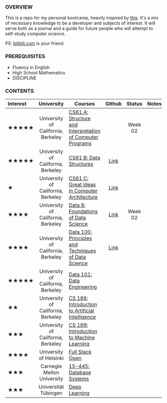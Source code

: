 ### OVERVIEW

This is a repo for my personal bootcamp, heavily inspired by [this](https://www.reddit.com/r/learnprogramming/comments/ortnef/a_super_harsh_guide_to_learning_computer_science/). It's a mix of necessary knowledge to be a developer and subjects of interest. It will serve both as a journal and a guide for future people who will attempt to self-study computer science.

PS: [bilibili.com](https://www.bilibili.com/) is your friend.

### PREREQUISITES

- Fluency in English
- High School Mathematics
- DISCIPLINE

### CONTENTS

|Interest|University|Courses|Github|Status|Notes|
|:-|:-:|-|:-:|:-:|-|
|★★★★★|University of California, Berkeley|[CS61 A: Structure and Interpretation of Computer Programs](https://cs61a.org/)||Week 02||
|★★★★★|University of California, Berkeley|[CS61 B: Data Structures](https://sp21.datastructur.es/)|[Link](https://github.com/orgs/Berkeley-CS61B/repositories)|||
|★|University of California, Berkeley|[CS61 C: Great Ideas in Computer Architecture](https://cs61c.org/fa22/)|[Link](https://github.com/orgs/61c-teach/repositories)|||
|★★★★|University of California, Berkeley|[Data 8: Foundations of Data Science](http://data8.org/fa22/)|[Link](https://github.com/orgs/data-8/repositories)|Week 02||
|★★★★|University of California, Berkeley|[Data 100: Principles and Techniques of Data Science](https://ds100.org/sp22/)|[Link](https://github.com/orgs/DS-100/repositories)|||
|★★★★★|University of California, Berkeley|[Data 101: Data Engineering](https://data101.org/)||||
|★★|University of California, Berkeley|[CS 188: Introduction to Artificial Intelligence](https://inst.eecs.berkeley.edu/~cs188/fa22/)||||
|★★★|University of California, Berkeley|[CS 189: Introduction to Machine Learning](https://people.eecs.berkeley.edu/~jrs/189/)||||
|★★★★|University of Helsinki|[Full Stack Open](https://fullstackopen.com/en/)||||
|★★★|Carnegie Mellon University|[15-445: Database Systems](https://15445.courses.cs.cmu.edu/fall2022/)||||
|★★★|Universität Tübingen|[Deep Learning](https://uni-tuebingen.de/fakultaeten/mathematisch-naturwissenschaftliche-fakultaet/fachbereiche/informatik/lehrstuehle/autonomous-vision/lectures/deep-learning/)|||
